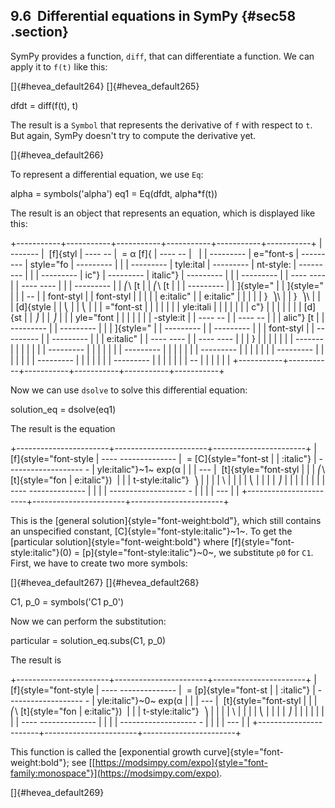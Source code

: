 ﻿9.6  Differential equations in SymPy {#sec58 .section}
------------------------------------

SymPy provides a function, `diff`, that can differentiate a function. We
can apply it to `f(t)` like this:

[]{#hevea_default264} []{#hevea_default265}

dfdt = diff(f(t), t)

The result is a `Symbol` that represents the derivative of `f` with
respect to `t`. But again, SymPy doesn't try to compute the derivative
yet.

[]{#hevea_default266}

To represent a differential equation, we use `Eq`:

alpha = symbols('alpha') eq1 = Eq(dfdt, alpha\*f(t))

The result is an object that represents an equation, which is displayed
like this:

+-----------+-----------+-----------+-----------+-----------+-----------+
|   ------- |  [f]{styl |   ---- -- |  = α [f]{ |   ---- -- |           |
| --------- | e="font-s | --------- | style="fo | --------- |           |
| --------- | tyle:ital | --------- | nt-style: | --------- |           |
| --------- | ic"}      | --------- | italic"}  | --------- |           |
| --------- |           | ---- ---- |           | ---- ---- |           |
| --------- |           |   ⎛\   [t |           |   ⎛\   [t |           |
| --------- |           | ]{style=" |           | ]{style=" |           |
| --        |           | font-styl |           | font-styl |           |
|           |           | e:italic" |           | e:italic" |           |
|           |           | }    ⎞\   |           | }    ⎞\   |           |
| [d]{style |           |   ⎝       |           |   ⎝       |           |
| ="font-st |           |           |           |           |           |
| yle:itali |           |           |           |           |           |
| c"}       |           |           |           |           |           |
|    [d]{st |           |      ⎠    |           |      ⎠    |           |
| yle="font |           |           |           |           |           |
| -style:it |           |   ---- -- |           |   ---- -- |           |
| alic"} [t |           | --------- |           | --------- |           |
| ]{style=" |           | --------- |           | --------- |           |
| font-styl |           | --------- |           | --------- |           |
| e:italic" |           | ---- ---- |           | ---- ---- |           |
| }         |           |           |           |           |           |
|   ------- |           |           |           |           |           |
| --------- |           |           |           |           |           |
| --------- |           |           |           |           |           |
| --------- |           |           |           |           |           |
| --------- |           |           |           |           |           |
| --------- |           |           |           |           |           |
| --------- |           |           |           |           |           |
| --        |           |           |           |           |           |
+-----------+-----------+-----------+-----------+-----------+-----------+

Now we can use `dsolve` to solve this differential equation:

solution\_eq = dsolve(eq1)

The result is the equation

+-----------------------+-----------------------+-----------------------+
| [f]{style="font-style |   ---- -------------- |  = [C]{style="font-st |
| :italic"}             | ------------------- - | yle:italic"}~1~ exp(α |
|                       | ---                   |  [t]{style="font-styl |
|                       |   ⎛\   [t]{style="fon | e:italic"})           |
|                       | t-style:italic"}    ⎞ |                       |
|                       | \                     |                       |
|                       |   ⎝                   |                       |
|                       |                     ⎠ |                       |
|                       |                       |                       |
|                       |   ---- -------------- |                       |
|                       | ------------------- - |                       |
|                       | ---                   |                       |
+-----------------------+-----------------------+-----------------------+

This is the [general solution]{style="font-weight:bold"}, which still
contains an unspecified constant, [C]{style="font-style:italic"}~1~. To
get the [particular solution]{style="font-weight:bold"} where
[f]{style="font-style:italic"}(0) = [p]{style="font-style:italic"}~0~,
we substitute `p0` for `C1`. First, we have to create two more symbols:

[]{#hevea_default267} []{#hevea_default268}

C1, p\_0 = symbols('C1 p\_0')

Now we can perform the substitution:

particular = solution\_eq.subs(C1, p\_0)

The result is

+-----------------------+-----------------------+-----------------------+
| [f]{style="font-style |   ---- -------------- |  = [p]{style="font-st |
| :italic"}             | ------------------- - | yle:italic"}~0~ exp(α |
|                       | ---                   |  [t]{style="font-styl |
|                       |   ⎛\   [t]{style="fon | e:italic"})           |
|                       | t-style:italic"}    ⎞ |                       |
|                       | \                     |                       |
|                       |   ⎝                   |                       |
|                       |                     ⎠ |                       |
|                       |                       |                       |
|                       |   ---- -------------- |                       |
|                       | ------------------- - |                       |
|                       | ---                   |                       |
+-----------------------+-----------------------+-----------------------+

This function is called the [exponential growth
curve]{style="font-weight:bold"}; see
[[https://modsimpy.com/expo]{style="font-family:monospace"}](https://modsimpy.com/expo).

[]{#hevea_default269}

